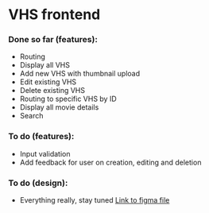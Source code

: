 # VHS frontend

### Done so far (features):

- Routing
- Display all VHS
- Add new VHS with thumbnail upload
- Edit existing VHS
- Delete existing VHS
- Routing to specific VHS by ID
- Display all movie details
- Search

### To do (features):

- Input validation
- Add feedback for user on creation, editing and deletion

### To do (design):

- Everything really, stay tuned
  [Link to figma file](https://www.figma.com/file/UylRw29hZBWEXRKVBzfu5R/Untitled?node-id=0%3A1&t=ePZ2SF65NsBTnYFU-1)

